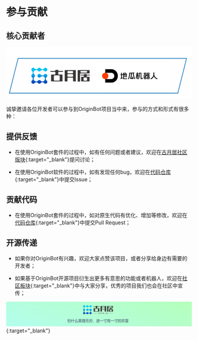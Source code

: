 # **参与贡献**

## **核心贡献者**

![20220904153119](../assets/img/20220904153119.jpg)


诚挚邀请各位开发者可以参与到OriginBot项目当中来，参与的方式和形式有很多种：



## **提供反馈**

  - 在使用OriginBot套件的过程中，如有任何问题或者建议，欢迎在[古月居社区版块](https://www.guyuehome.com/interlocution?id=1826932316801544194){:target="_blank"}提问讨论；

  - 在使用OriginBot软件的过程中，如有发现任何bug，欢迎在[代码仓库](https://gitee.com/guyuehome/originbot){:target="_blank"}中提交Issue；

    

## **贡献代码**

  - 在使用OriginBot套件的过程中，如对原生代码有优化、增加等修改，欢迎在[代码仓库](https://gitee.com/guyuehome/originbot){:target="_blank"}中提交Pull Request；

    

## **开源传递**

  - 如果你对OriginBot有兴趣，欢迎大家点赞该项目，或者分享给身边有需要的开发者；

  - 如果基于OriginBot开源项目衍生出更多有意思的功能或者机器人，欢迎在[社区板块](https://www.guyuehome.com/interlocution?id=1826932316801544194){:target="_blank"}中与大家分享，优秀的项目我们也会在社区中宣传；



[![图片1](../assets/img/footer.png)](https://www.guyuehome.com/){:target="_blank"}

